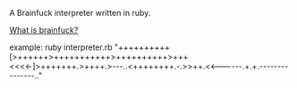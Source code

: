 A Brainfuck interpreter written in ruby.

[What is brainfuck?](http://en.wikipedia.org/wiki/Brainfuck)

example:
    ruby interpreter.rb "++++++++++[>++++++>+++++++++++>++++++++++>+++<<<<-]>+++++++.>++++.>---..<++++++++.-.>>++.<<------.+.+.---------------.."
